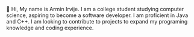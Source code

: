 👋 Hi, My name is Armin Irvije. I am a college student studying computer science, aspiring to become a software developer. 
I am proficient in Java and C++. I am looking to contribute to projects to expand my programing knowledge and coding experience. 

<!---
Armin-Irvije/Armin-Irvije is a ✨ special ✨ repository because its `README.md` (this file) appears on your GitHub profile.
You can click the Preview link to take a look at your changes.
--->
